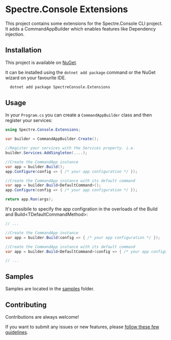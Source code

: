 # Spectre.Console Extensions

This project contains some extensions for the Spectre.Console CLI project.
It adds a CommandAppBuilder which enables features like Dependency injection.


## Installation

This project is available on [NuGet](https://www.nuget.org/packages/SpectreConsole.Extensions/).

It can be installed using the ```dotnet add package``` command or the NuGet wizard on your favourite IDE.

```bash
  dotnet add package SpectreConsole.Extensions
```
    
## Usage

In your ```Program.cs``` you can create a ```CommandAppBuilder``` class and then register your services:

```csharp
using Spectre.Console.Extensions;

var builder = CommandAppBuilder.Create();

//Register your services with the Services property. i.e.
builder.Services.AddSingleton(....);

//Create the CommandApp instance
var app = builder.Build();
app.Configure(config => { /* your app configuration */ });

//Create the CommandApp instance with its default command
var app = builder.Build<DefaultCommand>();
app.Configure(config => { /* your app configuration */ });

return app.Run(args);
```

It's possibile to specify the app configration in the overloads of the Build and Build&lt;TDefaultCommandMethod&gt;:
```csharp
// ...

//Create the CommandApp instance
var app = builder.Build(config => { /* your app configuration */ });

//Create the CommandApp instance with its default command
var app = builder.Build<DefaultCommand>(config => { /* your app configuration */ });

// ...
```

## Samples

Samples are located in the [samples](./samples) folder.

## Contributing

Contributions are always welcome!

If you want to submit any issues or new features, please [follow these few guidelines](CONTRIBUTING.md).